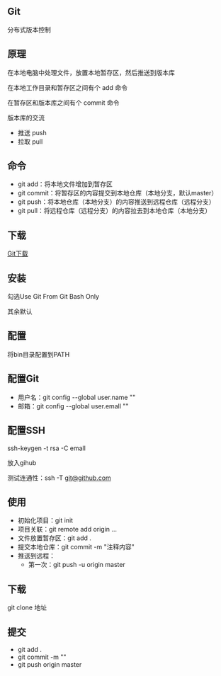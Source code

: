 ## Git

分布式版本控制

## 原理

在本地电脑中处理文件，放置本地暂存区，然后推送到版本库

在本地工作目录和暂存区之间有个 add 命令

在暂存区和版本库之间有个 commit 命令

版本库的交流
  * 推送 push
  * 拉取 pull
  
## 命令

* git add：将本地文件增加到暂存区
* git commit：将暂存区的内容提交到本地仓库（本地分支，默认master）
* git push：将本地仓库（本地分支）的内容推送到远程仓库（远程分支）
* git pull：将远程仓库（远程分支）的内容拉去到本地仓库（本地分支）

## 下载
[Git下载](https://github.com/git-for-windows/git/releases/)

## 安装

勾选Use Git From Git Bash Only

其余默认

## 配置

将bin目录配置到PATH

## 配置Git

* 用户名：git config --global user.name ""
* 邮箱：git config --global user.emall ""

## 配置SSH

ssh-keygen -t rsa -C emall

放入gihub

测试连通性：ssh -T git@github.com

## 使用

* 初始化项目：git init
* 项目关联：git remote add origin ...
* 文件放置暂存区：git add .
* 提交本地仓库：git commit -m "注释内容"
* 推送到远程：
   * 第一次：git push -u origin master
   
## 下载

git clone 地址

## 提交

* git add .
* git commit -m ""
* git push origin master

